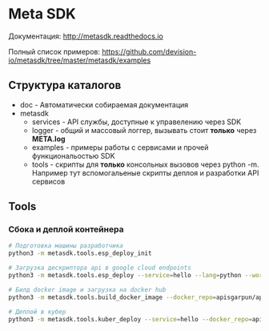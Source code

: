# Meta  SDK


Документация: http://metasdk.readthedocs.io

Полный список примеров: https://github.com/devision-io/metasdk/tree/master/metasdk/examples

## Структура каталогов
- doc - Автоматически собираемая документация
- metasdk
  - services - API службы, доступные к управелению через SDK
  - logger - общий и массовый логгер, вызывать стоит **только** через **META.log**  
  - examples - примеры работы с сервисами и прочей функциональостью SDK 
  - tools - скрипты для **только** консольных вызовов через python -m. Например тут вспомогальеные скрипты деплоя и разработки API сервисов

## Tools

### Сбока и деплой контейнера

```bash
# Подготовка машины разработчика
python3 -m metasdk.tools.esp_deploy_init

# Загрузка дескриптора api в google cloud endpoints
python3 -m metasdk.tools.esp_deploy --service=hello --lang=python --workdir=$(CWD)

# Билд docker image и загрузка на docker hub
python3 -m metasdk.tools.build_docker_image --docker_repo=apisgarpun/apis --workdir=$(CWD)

# Деплой в кубер
python3 -m metasdk.tools.kuber_deploy --service=hello --docker_repo=apisgarpun/apis
```
